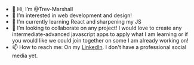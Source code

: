 - 👋 Hi, I’m @Trev-Marshall
- 👀 I’m interested in web development and design!
- 🌱 I’m currently learning React and sharpening my JS
- 💞️ I’m looking to collaborate on any project! I would love to create any intermediate-advanced javascript apps to apply what I am learning or if you would like we could join together on some I am already working on!
- 📫 How to reach me: On my [LinkedIn](https://www.linkedin.com/in/trevor-marshall-0b17121b2/). I don't have a professional social media yet.
